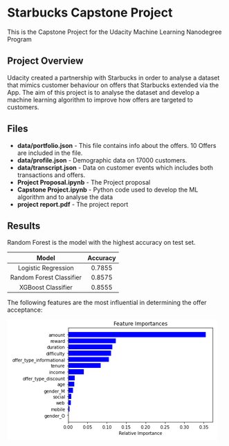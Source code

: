 # Starbucks Capstone Project

This is the Capstone Project for the Udacity Machine Learning Nanodegree Program

## Project Overview

Udacity created a partnership with Starbucks in order to analyse a dataset that mimics customer behaviour on offers that Starbucks extended via the App. The aim of this project is to analyse the dataset and develop a machine learning algorithm to improve how offers are targeted to customers.

## Files

- **data/portfolio.json** - This file contains info about the offers. 10 Offers are included in the file.
- **data/profile.json** - Demographic data on 17000 customers.
- **data/transcript.json** - Data on customer events which includes both transactions and offers. 
- **Project Proposal.ipynb** - The Project proposal
- **Capstone Project.ipynb** - Python code used to develop the ML algorithm and to analyse the data
- **project report.pdf** - The project report 

## Results 

Random Forest is the model with the highest accuracy on test set.

|                  Model                   | Accuracy|
| :--------------------------------------: | :------:|
|   Logistic Regression                    | 0.7855  |
| Random Forest Classifier                 | 0.8575  |
| XGBoost Classifier                       | 0.8555  |

The following features are the most influential in determining the offer acceptance:

![Image](FeatureImportance.PNG)
